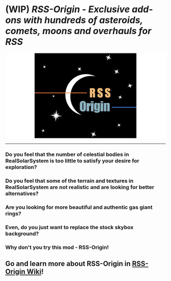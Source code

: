 # (WIP) _***RSS-Origin - Exclusive add-ons with hundreds of asteroids, comets, moons and overhauls for RSS***_

![A](https://github.com/CharonSSS/RSS-Origin/blob/main/assets/insignia%20by%20Alice%20Christina%20wide.png)
***

### Do you feel that the number of celestial bodies in RealSolarSystem is too little to satisfy your desire for exploration?
### Do you feel that some of the terrain and textures in RealSolarSystem are not realistic and are looking for better alternatives?
### Are you looking for more beautiful and authentic gas giant rings?
### Even, do you just want to replace the stock skybox background?
### Why don't you try this mod - RSS-Origin!

## Go and learn more about RSS-Origin in [RSS-Origin Wiki](https://github.com/CharonSSS/RSS-Origin/wiki)!
